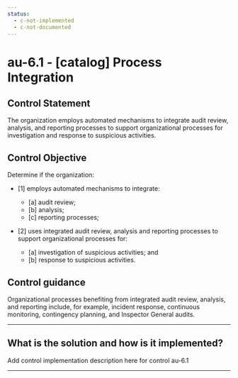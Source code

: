 ```yaml
---
status:
  - c-not-implemented
  - c-not-documented
---
```


# au-6.1 - \[catalog\] Process Integration

## Control Statement

The organization employs automated mechanisms to integrate audit review, analysis, and reporting processes to support organizational processes for investigation and response to suspicious activities.

## Control Objective

Determine if the organization:

- \[1\] employs automated mechanisms to integrate:

  - \[a\] audit review;
  - \[b\] analysis;
  - \[c\] reporting processes;

- \[2\] uses integrated audit review, analysis and reporting processes to support organizational processes for:

  - \[a\] investigation of suspicious activities; and
  - \[b\] response to suspicious activities.

## Control guidance

Organizational processes benefiting from integrated audit review, analysis, and reporting include, for example, incident response, continuous monitoring, contingency planning, and Inspector General audits.

______________________________________________________________________

## What is the solution and how is it implemented?

Add control implementation description here for control au-6.1

______________________________________________________________________
